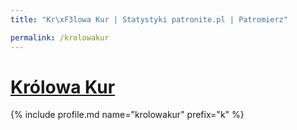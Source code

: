 ```yaml
---
title: "Kr\xF3lowa Kur | Statystyki patronite.pl | Patromierz"

permalink: /krolowakur
---
```


# [Królowa Kur](https://patronite.pl/krolowakur)

{% include profile.md name="krolowakur" prefix="k" %}
